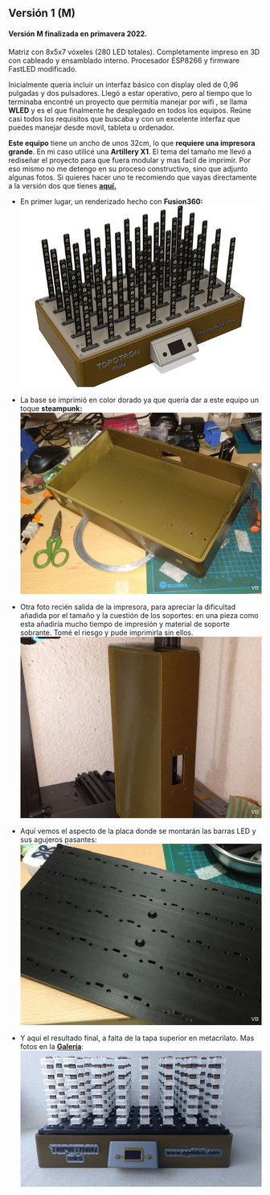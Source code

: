 ## Versión 1 (M)


#### **Versión M** finalizada en primavera 2022. 
 
Matriz con 8x5x7 vóxeles (280 LED totales). Completamente impreso en 3D con cableado y ensamblado interno. Procesador ESP8266 y firmware FastLED modificado.

Inicialmente quería incluir un interfaz básico con display oled de 0,96 pulgadas y dos pulsadores. Llegó a estar operativo, pero al tiempo que lo terminaba encontré un proyecto que permitía manejar por wifi , se llama **WLED** y es el que finalmente he desplegado en todos los equipos. Reúne casi todos los requisitos que buscaba y con un excelente interfaz que puedes manejar desde movil, tableta u ordenador. 

**Este equipo** tiene un ancho de unos 32cm, lo que **requiere una impresora grande**. En mi caso utilicé una **Artillery X1**. El tema del tamaño me llevó a rediseñar el proyecto para que fuera modular y mas facil de imprimir. Por eso mismo no me detengo en su proceso constructivo, sino que adjunto algunas fotos. Si quieres hacer uno te recomiendo que vayas directamente a la versión dos que tienes [**aquí.**](/V2%20FINAL/README.md)

- En primer lugar, un renderizado hecho con **Fusion360:**
![Topotron M renderizado](Imagenes/TopotronM.png)

- La base se imprimió en color dorado ya que quería dar a este equipo un toque **steampunk:**
![Base impresa](Imagenes/Baseimpresa.png)

- Otra foto recién salida de la impresora, para apreciar la dificultad añadida por el tamaño y la cuestión de los soportes: en una pieza como esta añadiría mucho tiempo de impresión y material de soporte sobrante. Tomé el riesgo y pude imprimirla sin ellos.
![Imprimiendo base 30cm](Imagenes/Imprimiendobase30cm.png)

- Aquí vemos el aspecto de la placa donde se montarán las barras LED y sus agujeros pasantes:
![Placa interconexión barras LED](Imagenes/Placainterconexionbarrasled.png)

- Y aquí el resultado final, a falta de la tapa superior en metacrilato. Mas fotos en la [**Galería**](/Galería/README.md):
![Topotron M vista frontal](Imagenes/TopotronMfrontal.png)

